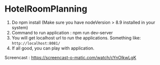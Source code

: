 # HotelRoomPlanning

1. Do npm install (Make sure you have nodeVersion > 8.9 installed in your system)
2. Command to run application : npm run dev-server
3. You will get localhost url to run the applications. Something like: `http://localhost:8081/`
4. If all good, you can play with application.

Screencast : https://screencast-o-matic.com/watch/cYnOlkwLgK

